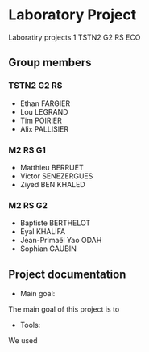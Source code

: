# Laboratory Project

Laboratiry projects 1 TSTN2 G2 RS ECO

## Group members

### TSTN2 G2 RS

- Ethan FARGIER
- Lou LEGRAND
- Tim POIRIER
- Alix PALLISIER

### M2 RS G1

- Matthieu BERRUET
- Victor SENEZERGUES
- Ziyed BEN KHALED

### M2 RS G2

- Baptiste BERTHELOT
- Eyal KHALIFA
- Jean-Primaël Yao ODAH
- Sophian GAUBIN

## Project documentation

- Main goal:

The main goal of this project is to

- Tools:

We used

